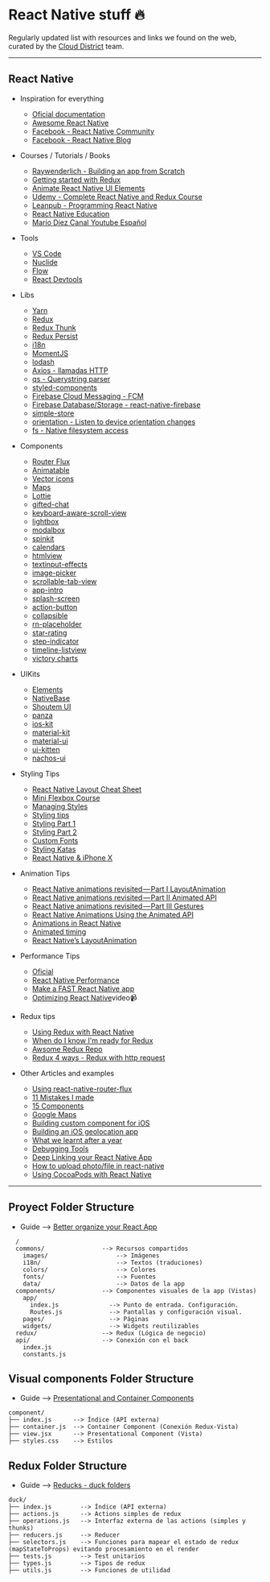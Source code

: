 # React Native stuff 🔥

Regularly updated list with resources and links we found on the web, curated by the [Cloud District](http://clouddistrict.com) team.

---
## React Native

* Inspiration for everything
  * [Oficial documentation](https://facebook.github.io/react-native/docs/getting-started.html)
  * [Awesome React Native](https://github.com/jondot/awesome-react-native)
  * [Facebook - React Native Community](https://www.facebook.com/groups/react.native.community/) 
  * [Facebook - React Native Blog](http://facebook.github.io/react-native/blog/) 

* Courses / Tutorials / Books
  * [Raywenderlich - Building an app from Scratch](https://www.raywenderlich.com/165140/react-native-tutorial-building-ios-android-apps-javascript)
  * [Getting started with Redux](https://egghead.io/courses/getting-started-with-redux)
  * [Animate React Native UI Elements](https://egghead.io/courses/animate-react-native-ui-elements)
  * [Udemy - Complete React Native and Redux Course](https://www.udemy.com/the-complete-react-native-and-redux-course/learn/v4/content)
  * [Leanpub - Programming React Native](https://leanpub.com/programming-react-native)
  * [React Native Education](https://github.com/hsavit1/Awesome-React-Native-Education)
  * [Mario Díez Canal Youtube Español](https://www.youtube.com/channel/UCisGMoxaVxJMcbio2FBHORg/search?query=React+Native)

* Tools
  * [VS Code](https://code.visualstudio.com/)
  * [Nuclide](https://nuclide.io/docs/platforms/react-native/)
  * [Flow](https://flow.org/en/docs/install/)
  * [React Devtools](https://github.com/facebook/react-devtools/tree/master/packages/react-devtools)
  
* Libs
  * [Yarn](https://yarnpkg.com/es-ES/)
  * [Redux](https://redux.js.org/index.html)
  * [Redux Thunk](https://github.com/gaearon/redux-thunk)
  * [Redux Persist](https://github.com/rt2zz/redux-persist/)
  * [i18n](https://github.com/AlexanderZaytsev/react-native-i18n#installation)
  * [MomentJS](https://momentjs.com)
  * [lodash](https://lodash.com)
  * [Axios - llamadas HTTP](https://www.npmjs.com/package/react-native-axios)
  * [qs - Querystring parser](https://www.npmjs.com/package/react-native-axios)
  * [styled-components](https://www.styled-components.com)
  * [Firebase Cloud Messaging - FCM](https://github.com/evollu/react-native-fcm)
  * [Firebase Database/Storage - react-native-firebase](https://github.com/invertase/react-native-firebase)
  * [simple-store](https://github.com/jasonmerino/react-native-simple-store)
  * [orientation - Listen to device orientation changes](https://github.com/yamill/react-native-orientation)
  * [fs - Native filesystem access](https://github.com/johanneslumpe/react-native-fs)

* Components
  * [Router Flux](https://github.com/aksonov/react-native-router-flux)
  * [Animatable](https://github.com/oblador/react-native-animatable)
  * [Vector icons](https://github.com/oblador/react-native-vector-icons)
  * [Maps](https://github.com/airbnb/react-native-maps)
  * [Lottie](https://github.com/airbnb/lottie-react-native)
  * [gifted-chat](https://github.com/FaridSafi/react-native-gifted-chat)
  * [keyboard-aware-scroll-view](react-native-keyboard-aware-scroll-view)
  * [lightbox](https://github.com/oblador/react-native-lightbox)
  * [modalbox](https://github.com/maxs15/react-native-modalbox)
  * [spinkit](https://github.com/maxs15/react-native-spinkit)
  * [calendars](https://github.com/wix/react-native-calendars)
  * [htmlview](https://github.com/jsdf/react-native-htmlview)
  * [textinput-effects](https://github.com/halilb/react-native-textinput-effects)
  * [image-picker](https://github.com/react-community/react-native-image-picker)
  * [scrollable-tab-view](https://github.com/skv-headless/react-native-scrollable-tab-view)
  * [app-intro](https://github.com/FuYaoDe/react-native-app-intro)
  * [splash-screen](https://github.com/crazycodeboy/react-native-splash-screen)
  * [action-button](https://github.com/mastermoo/react-native-action-button)
  * [collapsible](https://github.com/oblador/react-native-collapsible)
  * [rn-placeholder](https://github.com/mfrachet/rn-placeholder)
  * [star-rating](https://github.com/djchie/react-native-star-rating)
  * [step-indicator](https://github.com/24ark/react-native-step-indicator)
  * [timeline-listview](https://github.com/thegamenicorus/react-native-timeline-listview)
  * [victory charts](https://github.com/FormidableLabs/victory-native)

* UIKits
  * [Elements](https://github.com/react-native-training/react-native-elements)
  * [NativeBase](https://nativebase.i)
  * [Shoutem UI](https://github.com/shoutem/ui)
  * [panza](https://github.com/panza-org/panza)
  * [ios-kit](https://github.com/callstack/react-native-ios-kit)
  * [material-kit](https://github.com/xinthink/react-native-material-kit)
  * [material-ui](https://github.com/xotahal/react-native-material-ui)
  * [ui-kitten](https://github.com/akveo/react-native-ui-kitten)
  * [nachos-ui](https://github.com/avocode/nachos-ui)

* Styling Tips
  * [React Native Layout Cheat Sheet](https://medium.com/@drorbiran/the-full-react-native-layout-cheat-sheet-a4147802405c)
  * [Mini Flexbox Course](https://medium.com/the-react-native-log/a-mini-course-on-react-native-flexbox-2832a1ccc6)
  * [Managing Styles](https://medium.com/@tommylackemann/managing-styles-in-react-native-3546d3482d73?source=userActivityShare-931cc54f6196-1511347797)
  * [Styling tips](https://www.okgrow.com/posts/react-native-styling-tips)
  * [Styling Part 1](https://madebymany.com/stories/a-year-of-react-native-styling-part-1)
  * [Styling Part 2](https://madebymany.com/stories/a-year-of-react-native-styling-part-2)
  * [Custom Fonts](https://medium.com/react-native-training/react-native-custom-fonts-ccc9aacf9e5e)
  * [Styling Katas](https://github.com/jondot/ReactNativeKatas)
  * [React Native & iPhone X](https://medium.com/react-native-training/react-native-iphonex-92ff511282af)
   
* Animation Tips
  * [React Native animations revisited — Part I LayoutAnimation](https://blog.callstack.io/react-native-animations-revisited-part-i-783143d4884)
  * [React Native animations revisited — Part II Animated API](https://blog.callstack.io/react-native-animations-revisited-part-ii-8314a97162b0)
  * [React Native animations revisited — Part III Gestures](https://blog.callstack.io/react-native-animations-revisited-part-iii-41ed43d1ce2e)
  * [React Native Animations Using the Animated API](https://medium.com/react-native-training/react-native-animations-using-the-animated-api-ebe8e0669fae)
  * [Animations in React Native](https://medium.com/react-native-training/react-animations-in-depth-433e2b3f0e8e)
  * [Animated timing](https://egghead.io/lessons/react-animate-styles-of-a-react-native-view-with-animated-timing)
  * [React Native’s LayoutAnimation](https://medium.com/@Jpoliachik/react-native-s-layoutanimation-is-awesome-4a4d317afd3e)
   
* Performance Tips
  * [Oficial](https://facebook.github.io/react-native/docs/performance.html)
  * [React Native Performance](https://hackernoon.com/react-native-performance-an-updated-example-6516bfde9c5c)
  * [Make a FAST React Native app](https://launchdrawer.com/i-made-react-native-fast-you-can-too-9e61c951ce0)
  * [Optimizing React Native](https://www.youtube.com/watch?v=0MlT74erp60)video📹

* Redux tips
  * [Using Redux with React Native](https://medium.com/@pavsidhu/using-redux-with-react-native-9d07381507fe) 
  * [When do I know I'm ready for Redux](https://medium.com/dailyjs/when-do-i-know-im-ready-for-redux-f34da253c85f)
  * [Awsome Redux Repo](https://github.com/xgrommx/awesome-redux)
  * [Redux 4 ways - Redux with http request](https://medium.com/react-native-training/redux-4-ways-95a130da0cdc)

* Other Articles and examples
  * [Using react-native-router-flux](https://medium.com/differential/react-native-basics-using-react-native-router-flux-f11e5128aff9) 
  * [11 Mistakes I made](https://medium.com/dailyjs/11-mistakes-ive-made-during-react-native-redux-app-development-8544e2be9a9) 
  * [15 Components](https://tutorialzine.com/2017/11/15-awesome-react-components)
  * [Google Maps](https://codeburst.io/react-native-google-map-with-react-native-maps-572e3d3eee14)
  * [Building custom component for iOS](https://moduscreate.com/blog/react_native_custom_components_ios/)
  * [Building an iOS geolocation app](https://www.codementor.io/vijayst/build-ios-geolocation-app-react-native-du1087rsy)
  * [What we learnt after a year](https://hashnode.com/post/what-we-learned-after-using-react-native-for-a-year-civdr8zv6058l3853wqud7hqp)
  * [Debugging Tools](https://codeburst.io/react-native-debugging-tools-3a24e4e40e4)
  * [Deep Linking your React Native App](https://medium.com/react-native-training/deep-linking-your-react-native-app-d87c39a1ad5e)
  * [How to upload photo/file in react-native](https://github.com/g6ling/React-Native-Tips/tree/master/How_to_upload_photo%2Cfile_in%20react-native)
  * [Using CocoaPods with React Native](https://shift.infinite.red/beginner-s-guide-to-using-cocoapods-with-react-native-46cb4d372995)

---

## Proyect Folder Structure

* Guide --> [Better organize your React App](https://medium.com/@alexmngn/how-to-better-organize-your-react-applications-2fd3ea1920f1)
```
  /
  commons/                --> Recursos compartidos
    images/                   --> Imágenes
    i18n/                     --> Textos (traduciones)
    colors/                   --> Colores
    fonts/                    --> Fuentes
    data/                     --> Datos de la app          
  components/             --> Componentes visuales de la app (Vistas)
    app/
      index.js              --> Punto de entrada. Configuración.
      Routes.js             --> Pantallas y configuración visual.
    pages/                  --> Páginas
    widgets/                --> Widgets reutilizables
  redux/                  --> Redux (Lógica de negocio)
  api/                    --> Conexión con el back 
    index.js              
    constants.js    
```


## Visual components Folder Structure

* Guide --> [Presentational and Container Components](https://medium.com/@dan_abramov/smart-and-dumb-components-7ca2f9a7c7d0)

```
component/
├── index.js      --> Índice (API externa)
├── container.js  --> Container Component (Conexión Redux-Vista)
├── view.jsx      --> Presentational Component (Vista)
├── styles.css    --> Estilos
```


## Redux Folder Structure

* Guide --> [Reducks - duck folders](https://github.com/alexnm/re-ducks)

```
duck/
├── index.js        --> Índice (API externa)
├── actions.js      --> Actions simples de redux
├── operations.js   --> Interfaz externa de las actions (simples y thunks)
├── reducers.js     --> Reducer 
├── selectors.js    --> Funciones para mapear el estado de redux (mapStateToProps) evitando procesamiento en el render
├── tests.js        --> Test unitarios
├── types.js        --> Tipos de redux
├── utils.js        --> Funciones de utilidad
```

